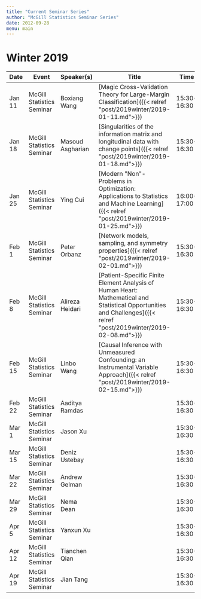```yaml
---
title: "Current Seminar Series"
author: "McGill Statistics Seminar Series"
date: 2012-09-28
menu: main
---
```


# Winter 2019 
| Date   | Event                     | Speaker(s)         | Title                                                                                                                                              | Time        | Location                                       |
|--------|---------------------------|--------------------|----------------------------------------------------------------------------------------------------------------------------------------------------|-------------|------------------------------------------------|
| Jan 11 | McGill Statistics Seminar  | Boxiang Wang | [Magic Cross-Validation Theory for Large-Margin Classification]({{< relref "post/2019winter/2019-01-11.md">}}) | 15:30-16:30 | BURN 1205 |
| Jan 18 | McGill Statistics Seminar | Masoud Asgharian | [Singularities of the information matrix and longitudinal data with change points]({{< relref "post/2019winter/2019-01-18.md">}})        | 15:30-16:30 | BURN 1205 |
| Jan 25 | McGill Statistics Seminar | Ying Cui |[Modern "Non"-Problems in Optimization: Applications to Statistics and Machine Learning]({{< relref "post/2019winter/2019-01-25.md">}})  | 16:00-17:00 | BURN 920 |
| Feb 1 | McGill Statistics Seminar | Peter Orbanz |[Network models, sampling, and symmetry properties]({{< relref "post/2019winter/2019-02-01.md">}})	  | 15:30-16:30 | BURN 1205 |
| Feb 8 | McGill Statistics Seminar | Alireza Heidari | [Patient-Specific Finite Element Analysis of Human Heart: Mathematical and Statistical Opportunities and Challenges]({{< relref "post/2019winter/2019-02-08.md">}})        | 15:30-16:30 | BURN 1104 |
| Feb 15 | McGill Statistics Seminar | Linbo Wang | [Causal Inference with Unmeasured Confounding: an Instrumental Variable Approach]({{< relref "post/2019winter/2019-02-15.md">}})         | 15:30-16:30 | BURN 1205 |
| Feb 22 | McGill Statistics Seminar | Aaditya Ramdas |         | 15:30-16:30 | BURN 1104 |
| Mar 1 | McGill Statistics Seminar | Jason Xu |         | 15:30-16:30 | BURN 1104 |
| Mar 15  | McGill Statistics Seminar | Deniz Ustebay |         | 15:30-16:30 | BURN 1104 |
| Mar 22  | McGill Statistics Seminar | Andrew Gelman  |         | 15:30-16:30 | BURN 1104 |
| Mar 29  | McGill Statistics Seminar | Nema Dean  |         | 15:30-16:30 | BURN 1104 |
| Apr 5  | McGill Statistics Seminar | Yanxun Xu |         | 15:30-16:30 | BURN 1104 |
| Apr 12  | McGill Statistics Seminar | Tianchen Qian |         | 15:30-16:30 | BURN 1104 |
| Apr 19  | McGill Statistics Seminar | Jian Tang |         | 15:30-16:30 | BURN 1104 |
